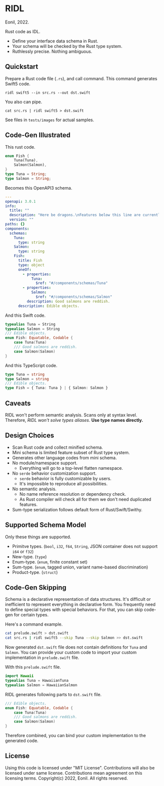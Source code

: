 RIDL
====
Eonil, 2022.

Rust code as IDL.

- Define your interface data schema in Rust.
- Your schema will be checked by the Rust type system.
- Ruthlessly precise. Nothing ambiguous.




Quickstart
----------
Prepare a Rust code file (`.rs`), and call command.
This command generates Swift5 code.

    ridl swift5 --in src.rs --out dst.swift

You also can pipe.

    cat src.rs | ridl swift5 > dst.swift

See files in `tests/images` for actual samples.




Code-Gen Illustrated
--------------------
This rust code.
```rust
enum Fish {
    Tuna(Tuna),
    Salmon(Salmon),
}
type Tuna = String;
type Salmon = String;
```

Becomes this OpenAPI3 schema.
```yaml
---
openapi: 3.0.1
info:
  title: ""
  description: "Here be dragons.\nFeatures below this line are currently supported."
  version: ""
paths: {}
components:
  schemas:
    Tuna:
      type: string
    Salmon:
      type: string
    Fish:
      title: Fish
      type: object
      oneOf:
        - properties:
            Tuna:
              $ref: "#/components/schemas/Tuna"
        - properties:
            Salmon:
              $ref: "#/components/schemas/Salmon"
          description: Good salmons are reddish.
      description: Edible objects.
```

And this Swift code.
```swift
typealias Tuna = String
typealias Salmon = String
/// Edible objects.
enum Fish: Equatable, Codable {
    case Tuna(Tuna)
    /// Good salmons are reddish.
    case Salmon(Salmon)
}
```

And this TypeScript code.
```typescript
type Tuna = string
type Salmon = string
/// Edible objects.
type Fish = { Tuna: Tuna } | { Salmon: Salmon }
```





Caveats
-------
RIDL won't perform semantic analysis.
Scans only at syntax level. Therefore, *RIDL won't solve types aliases*.
**Use type names directly.**







Design Choices
--------------
- Scan Rust code and collect minified schema.
- Mini schema is limited feature subset of Rust type system.
- Generates other language codes from mini schema.
- No module/namespace support.
    - Everything will go to a top-level flatten namespace.
- No `serde` behavior customization support.
    - `serde` behavior is fully customizable by users.
    - It's impossible to reproduce all possibilities.
- No semantic analysis.
    - No name reference resolution or dependency check.
    - As Rust compiler will check all for them we don't need duplicated features.
- Sum-type serialization follows default form of Rust/Swift/Swithy.




Supported Schema Model
----------------------
Only these things are supported.
- Primitve types. (`bool`, `i32`, `f64`, `String`, JSON container does not support `i64` or `f32`)
- New-type. (`type`)
- Enum-type. (`enum`, finite constant set)
- Sum-type. (`enum`, tagged union, variant name-based discrimination)
- Product-type. (`struct`)




Code-Gen Skipping
-----------------
Schema is a declarative representation of data structures.
It's difficult or inefficient to represent everything in declarative form.
You frequently need to define special types with special behaviors.
For that, you can skip code-gen for certain types.

Here's a command example.
```sh
cat prelude.swift > dst.swift
cat src.rs | ridl swift5 --skip Tuna --skip Salmon >> dst.swift
```

Now generated `dst.swift` file does not contain definitions for 
`Tuna` and `Salmon`. You can provide your custom code to import
your custom implementation in `prelude.swift` file.

With this `prelude.swift` file.
```swift
import Hawaii
typealias Tuna = HawaiianTuna
typealias Salmon = HawaiianSalmon
```

RIDL generates following parts to `dst.swift` file.
```swift
/// Edible objects.
enum Fish: Equatable, Codable {
    case Tuna(Tuna)
    /// Good salmons are reddish.
    case Salmon(Salmon)
}
```

Therefore combined, you can bind your custom implementation 
to the generated code.







License
-------
Using this code is licensed under "MIT License".
Contributions will also be licensed under same license.
Contributions mean agreement on this licensing terms.
Copyright(c) 2022, Eonil. All rights reserved.
